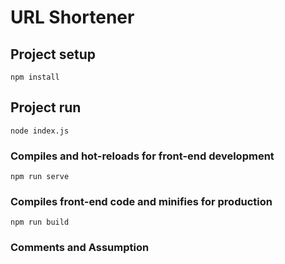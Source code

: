 # URL Shortener

## Project setup
```
npm install
```

## Project run
```
node index.js
```

### Compiles and hot-reloads for front-end development
```
npm run serve
```

### Compiles front-end code and minifies for production
```
npm run build
```
### Comments and Assumption
